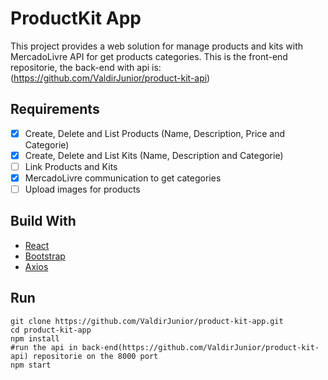 # ProductKit App

This project provides a web solution for manage products and kits with MercadoLivre API for get products categories. This is the front-end repositorie, the back-end with api is: (https://github.com/ValdirJunior/product-kit-api)

## Requirements

- [x] Create, Delete and List Products (Name, Description, Price and Categorie)
- [x] Create, Delete and List Kits (Name, Description and Categorie)
- [ ] Link Products and Kits
- [x] MercadoLivre communication to get categories
- [ ] Upload images for products

## Build With

- [React](https://pt-br.reactjs.org/)
- [Bootstrap](https://getbootstrap.com/)
- [Axios](https://www.npmjs.com/package/axios)

## Run
    git clone https://github.com/ValdirJunior/product-kit-app.git
    cd product-kit-app
    npm install
    #run the api in back-end(https://github.com/ValdirJunior/product-kit-api) repositorie on the 8000 port
    npm start